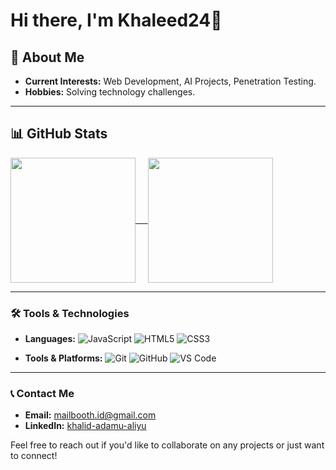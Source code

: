 # Hi there, I'm Khaleed24👋
## 🚀 About Me
- **Current Interests:** Web Development, AI Projects, Penetration Testing.
- **Hobbies:** Solving technology challenges.

---
## 📊 GitHub Stats
<a href="https://github.com/khaleed24/github-readme-stats">
  <img height=200 align="center" src="https://github-readme-stats.vercel.app/api?username=khaleed24" /> &nbsp &nbsp
</a>
<a href="https://github.com/khaleed24/convoychat">
  <img height=200 align="center" src="https://github-readme-stats.vercel.app/api/top-langs?username=khaleed24&layout=compact&langs_count=8&card_width=320" />
</a>

---
### 🛠️ Tools & Technologies
- **Languages:**
  ![JavaScript](https://img.shields.io/badge/-JavaScript-F7DF1E?style=flat&logo=javascript&logoColor=black)
  ![HTML5](https://img.shields.io/badge/-HTML5-E34F26?style=flat&logo=html5&logoColor=white)
  ![CSS3](https://img.shields.io/badge/-CSS3-1572B6?style=flat&logo=css3&logoColor=white)

- **Tools & Platforms:**
  ![Git](https://img.shields.io/badge/-Git-F05032?style=flat&logo=git&logoColor=white)
  ![GitHub](https://img.shields.io/badge/-GitHub-181717?style=flat&logo=github&logoColor=white)
  ![VS Code](https://img.shields.io/badge/-VS%20Code-007ACC?style=flat&logo=visual-studio-code&logoColor=white)

---
### 📞 Contact Me
- **Email:** [mailbooth.id@gmail.com](mailto:mailbooth.id@gmail.com)
- **LinkedIn:** [khalid-adamu-aliyu](https://www.linkedin.com/in/khalid-adamu-aliyu/)

Feel free to reach out if you'd like to collaborate on any projects or just want to connect!


